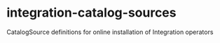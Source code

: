 # integration-catalog-sources
CatalogSource definitions for online installation of Integration operators
